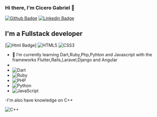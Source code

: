 ### Hi there, I'm Cicero Gabriel 👋

[![Github Badge](https://img.shields.io/badge/-Github-000?style=flat-square&logo=Github&logoColor=white&link=https://github.com/gabrielcicero45)](https://github.com/gabrielcicero45)
[![Linkedin Badge](https://img.shields.io/badge/-LinkedIn-blue?style=flat-square&logo=Linkedin&logoColor=white&link=https://www.linkedin.com/in/cicero-medeiros-6a6b56172/)](https://www.linkedin.com/in/cicero-medeiros-6a6b56172/)

## I'm a Fullstack developer
[![Html Badge](https://img.shields.io/badge/html5-%23E34F26.svg?&style=for-the-badge&logo=html5&logoColor=white)]
<img alt="HTML5" src="https://img.shields.io/badge/html5-%23E34F26.svg?&style=for-the-badge&logo=html5&logoColor=white"/>
<img alt="CSS3" src="https://img.shields.io/badge/css3-%231572B6.svg?&style=for-the-badge&logo=css3&logoColor=white"/>


- 🌱 I’m currently learning Dart,Ruby,Php,Pyhton and Javascript with the frameworks Flutter,Rails,Laravel,Django and Angular
- 
- <img alt="Dart" src="https://img.shields.io/badge/dart-%230175C2.svg?&style=for-the-badge&logo=dart&logoColor=white"/>
- <img alt="Ruby" src="https://img.shields.io/badge/ruby-%23CC342D.svg?&style=for-the-badge&logo=ruby&logoColor=white"/>
- <img alt="PHP" src="https://img.shields.io/badge/php-%23777BB4.svg?&style=for-the-badge&logo=php&logoColor=white"/>
- <img alt="Python" src="https://img.shields.io/badge/python-%2314354C.svg?&style=for-the-badge&logo=python&logoColor=white"/>
- <img alt="JavaScript" src="https://img.shields.io/badge/javascript-%23323330.svg?&style=for-the-badge&logo=javascript&logoColor=%23F7DF1E"/>



-I'm also have knowledge on C++

<img alt="C++" src="https://img.shields.io/badge/c++-%2300599C.svg?&style=for-the-badge&logo=c%2B%2B&ogoColor=white"/>


